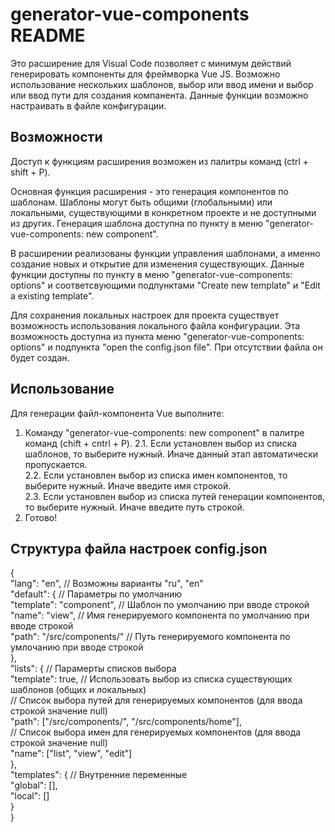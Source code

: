 # generator-vue-components README

Это расширение для Visual Code позволяет с минимум действий генерировать компоненты для фреймворка Vue JS.
Возможно использование нескольких шаблонов, выбор или ввод имени и выбор или ввод пути для создания  компанента. Данные функции возможно настраивать в файле конфигурации.

## Возможности

Доступ к функциям расширения возможен из палитры команд (ctrl + shift + P).

Основная функция расширения - это генерация компонентов по шаблонам. Шаблоны могут быть общими (глобальными) или локальными, существующими в конкретном проекте и не доступными из других. Генерация шаблона доступна по пункту в меню "generator-vue-components: new component".

В расширении реализованы функции управления шаблонами, а именно создание новых и открытие для изменения существующих. Данные функции доступны по пункту в меню "generator-vue-components: options" и соответсвующими подпунктами "Create new template" и "Edit a existing template".

Для сохранения локальных настроек для проекта существует возможность использования локального файла конфигурации. Эта возможность доступна из пункта меню "generator-vue-components: options" и подпункта "open the config.json file". При отсутствии файла он будет создан.

## Использование

Для генерации файл-компонента Vue выполните:
1. Команду "generator-vue-components: new component" в палитре команд (chift + cntrl + P).
2.1. Если установлен выбор из списка шаблонов, то выберите нужный. Иначе данный этап автоматически пропускается.  
2.2. Если установлен выбор из списка имен компонентов, то выберите нужный. Иначе введите имя строкой.  
2.3. Если установлен выбор из списка путей генерации компонентов, то выберите нужный. Иначе введите путь строкой.  
3. Готово!

## Структура файла настроек config.json
{  
  "lang": "en",                 // Возможны варианты "ru", "en"  
  "default": {                  // Параметры по умолчанию  
    "template": "component",    // Шаблон по умолчанию при вводе строкой  
    "name": "view",             // Имя генерируемого компонента по умолчанию при вводе строкой  
    "path": "/src/components/"  // Путь генерируемого компонента по умлочанию при вводе строкой  
  },  
  "lists": {                    // Парамерты списков выбора  
    "template": true,           // Использовать выбор из списка существующих шаблонов (общих и локальных)  
                                // Список выбора путей для генерируемых компонентов (для ввода строкой значение null)  
    "path": ["/src/components/", "/src/components/home"],  
                                // Список выбора имен для генерируемых компонентов (для ввода строкой значение null)  
    "name": ["list", "view", "edit"]  
  },  
  "templates": {                // Внутренние переменные  
    "global": [],  
    "local": []  
  }  
}  
